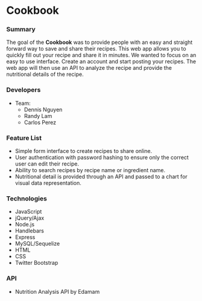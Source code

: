 Cookbook
===============

### Summary
The goal of the **Cookbook** was to provide people with an easy and straight forward way to save and share their recipes. This web app allows you to quickly fill out your recipe and share it in minutes. We wanted to focus on an easy to use interface. Create an account and start posting your recipes. The web app will then use an API to analyze the recipe and provide the nutritional details of the recipe.

### Developers
- Team: 
  - Dennis Nguyen
  - Randy Lam
  - Carlos Perez

### Feature List
- Simple form interface to create recipes to share online.
- User authentication with password hashing to ensure only the correct user can edit their recipe.
- Ability to search recipes by recipe name or ingredient name.
- Nutritional detail is provided through an API and passed to a chart for visual data representation.

### Technologies
- JavaScript
- jQuery/Ajax
- Node.js
- Handlebars
- Express
- MySQL/Sequelize
- HTML
- CSS
- Twitter Bootstrap

### API
- Nutrition Analysis API by Edamam
